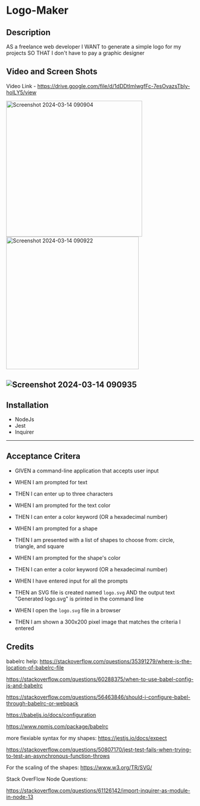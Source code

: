 # Logo-Maker


## Description 
AS a freelance web developer I WANT to generate a simple logo for my projects SO THAT I don't have to pay a graphic designer



## Video and Screen Shots

Video Link - https://drive.google.com/file/d/1dDDtImlwgfFc-7esOvazsTbly-holLY5/view



<img width="365" alt="Screenshot 2024-03-14 090904" src="https://github.com/HaleighElkins/Logo-Maker/assets/152942336/217e6a3d-dd82-4ee4-a9fe-2e25234d390d">

<img width="356" alt="Screenshot 2024-03-14 090922" src="https://github.com/HaleighElkins/Logo-Maker/assets/152942336/2d7026a7-923b-4e20-abe8-ffbd5f926eb1">

![Screenshot 2024-03-14 090935](https://github.com/HaleighElkins/Logo-Maker/assets/152942336/d5574506-7d96-482f-80d5-5445debf6786)
--- 

## Installation 

* NodeJs
* Jest
* Inquirer


--- 

## Acceptance Critera

* GIVEN a command-line application that accepts user input
- WHEN I am prompted for text
* THEN I can enter up to three characters
- WHEN I am prompted for the text color
* THEN I can enter a color keyword (OR a hexadecimal number)
- WHEN I am prompted for a shape
* THEN I am presented with a list of shapes to choose from: circle, triangle, and square
- WHEN I am prompted for the shape's color
* THEN I can enter a color keyword (OR a hexadecimal number)
- WHEN I have entered input for all the prompts
* THEN an SVG file is created named `logo.svg`
AND the output text "Generated logo.svg" is printed in the command line
- WHEN I open the `logo.svg` file in a browser
* THEN I am shown a 300x200 pixel image that matches the criteria I entered

## Credits

babelrc help: 
https://stackoverflow.com/questions/35391279/where-is-the-location-of-babelrc-file 

https://stackoverflow.com/questions/60288375/when-to-use-babel-config-js-and-babelrc

https://stackoverflow.com/questions/56463846/should-i-configure-babel-through-babelrc-or-webpack

https://babeljs.io/docs/configuration

https://www.npmjs.com/package/babelrc


more flexiable syntax for my shapes:
https://jestjs.io/docs/expect

https://stackoverflow.com/questions/50807170/jest-test-fails-when-trying-to-test-an-asynchronous-function-throws


For the scaling of the shapes: 
https://www.w3.org/TR/SVG/


Stack OverFlow Node Questions: 

https://stackoverflow.com/questions/61126142/import-inquirer-as-module-in-node-13

